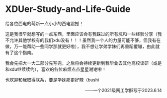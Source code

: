 # XDUer-Study-and-Life-Guide
给各位西电的萌新一点小小的西电震撼！

这是我很早就想写的一点东西，里面应该会有我踩过的所有坑和一些经验分享（我不允许其他学校有的我们xdu没有！！！虽然我一个人的力量可能不够，但我有在做，万一能帮助一些同学那就更好啦），我不想让学弟学妹们再重蹈覆辙，由此就有了这个指南。

我会先把大一大二部分先写完，之后将会持续更新到我毕业去其他高校读研（或是和xdu继续续约），喜欢的各位麻烦点点星星谢谢啦！

也欢迎和我取得联系，要是学妹那更好辣（bushi

<p align="right" >  ----一个2021级网工学酥写于2023.6.14</p>
